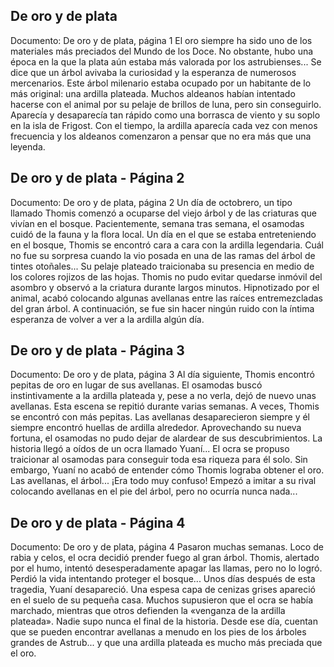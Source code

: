 ## De oro y de plata
Documento: De oro y de plata, página 1
El oro siempre ha sido uno de los materiales más preciados del Mundo de los Doce. No obstante, hubo una época en la que la plata aún estaba más valorada por los astrubienses...
Se dice que un árbol avivaba la curiosidad y la esperanza de numerosos mercenarios. Este árbol milenario estaba ocupado por un habitante de lo más original: una ardilla plateada. Muchos aldeanos habían intentado hacerse con el animal por su pelaje de brillos de luna, pero sin conseguirlo. Aparecía y desaparecía tan rápido como una borrasca de viento y su soplo en la isla de Frigost.
Con el tiempo, la ardilla aparecía cada vez con menos frecuencia y los aldeanos comenzaron a pensar que no era más que una leyenda.

## De oro y de plata - Página 2
Documento: De oro y de plata, página 2
Un día de octobrero, un tipo llamado Thomis comenzó a ocuparse del viejo árbol y de las criaturas que vivían en el bosque. Pacientemente, semana tras semana, el osamodas cuidó de la fauna y la flora local.
Un día en el que se estaba entreteniendo en el bosque, Thomis se encontró cara a cara con la ardilla legendaria. Cuál no fue su sorpresa cuando la vio posada en una de las ramas del árbol de tintes otoñales... Su pelaje plateado traicionaba su presencia en medio de los colores rojizos de las hojas.
Thomis no pudo evitar quedarse inmóvil del asombro y observó a la criatura durante largos minutos. Hipnotizado por el animal, acabó colocando algunas avellanas entre las raíces entremezcladas del gran árbol. A continuación, se fue sin hacer ningún ruido con la íntima esperanza de volver a ver a la ardilla algún día.

## De oro y de plata - Página 3
Documento: De oro y de plata, página 3
Al día siguiente, Thomis encontró pepitas de oro en lugar de sus avellanas. El osamodas buscó instintivamente a la ardilla plateada y, pese a no verla, dejó de nuevo unas avellanas. Esta escena se repitió durante varias semanas. A veces, Thomis se encontró con más pepitas. Las avellanas desaparecieron siempre y él siempre encontró huellas de ardilla alrededor.
Aprovechando su nueva fortuna, el osamodas no pudo dejar de alardear de sus descubrimientos. La historia llegó a oídos de un ocra llamado Yuaní...
El ocra se propuso traicionar al osamodas para conseguir toda esa riqueza para él solo. Sin embargo, Yuaní no acabó de entender cómo Thomis lograba obtener el oro. Las avellanas, el árbol... ¡Era todo muy confuso! Empezó a imitar a su rival colocando avellanas en el pie del árbol, pero no ocurría nunca nada...

## De oro y de plata - Página 4
Documento: De oro y de plata, página 4
Pasaron muchas semanas. Loco de rabia y celos, el ocra decidió prender fuego al gran árbol. Thomis, alertado por el humo, intentó desesperadamente apagar las llamas, pero no lo logró. Perdió la vida intentando proteger el bosque...
Unos días después de esta tragedia, Yuaní desapareció. Una espesa capa de cenizas grises apareció en el suelo de su pequeña casa. Muchos supusieron que el ocra se había marchado, mientras que otros defienden la «venganza de la ardilla plateada». Nadie supo nunca el final de la historia.
Desde ese día, cuentan que se pueden encontrar avellanas a menudo en los pies de los árboles grandes de Astrub... y que una ardilla plateada es mucho más preciada que el oro.
